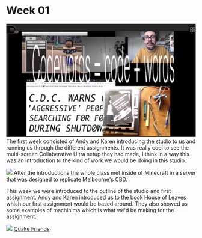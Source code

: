 # Week 01

![](week_1_collab_screen.png)
The first week concisted of Andy and Karen introducing the studio to 
us and running us through the different assignments. 
It was really cool to see the multi-screen Collaberative Ultra setup 
they had made, I think in a way this was an introduction to the kind 
of work we would be doing in this studio.


![](minecraft_week_one.png)
After the introductions the whole class met inside of Minecraft in a 
server that was designed to replicate Melbourne's CBD.

This week we were introduced to the outline of the studio and first 
assignment. 
Andy and Karen introduced us to the book House of Leaves which our 
first assignment would be based around. They also showed us some 
examples of machinima which is what we'd be making for the assignment.

![](Quake-Friends) 
[Quake Friends](https://www.youtube.com/watch?v=dmyO1A5J8SU)
